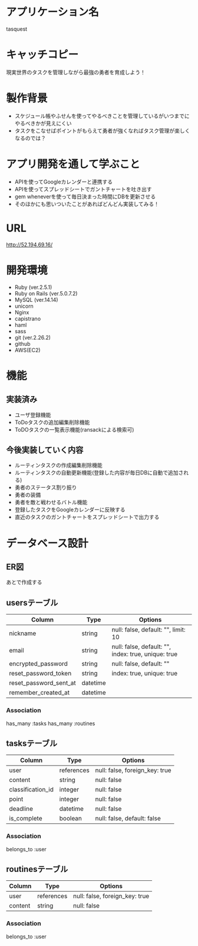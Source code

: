 # アプリケーション名
tasquest

# キャッチコピー
現実世界のタスクを管理しながら最強の勇者を育成しよう！

# 製作背景
- スケジュール帳やふせんを使ってやるべきことを管理しているがいつまでにやるべきかが見えにくい
- タスクをこなせばポイントがもらえて勇者が強くなればタスク管理が楽しくなるのでは？

# アプリ開発を通して学ぶこと
- APIを使ってGoogleカレンダーと連携する
- APIを使ってスプレッドシートでガントチャートを吐き出す
- gem wheneverを使って毎日決まった時間にDBを更新させる
- そのほかにも思いついたことがあればどんどん実装してみる！

# URL
http://52.194.69.16/

# 開発環境
- Ruby (ver.2.5.1)
- Ruby on Rails (ver.5.0.7.2)
- MySQL (ver.14.14)
- unicorn
- Nginx
- capistrano
- haml
- sass
- git (ver.2.26.2)
- github
- AWS(EC2)

# 機能

## 実装済み
- ユーザ登録機能
- ToDoタスクの追加編集削除機能
- ToDOタスクの一覧表示機能(ransackによる検索可)

## 今後実装していく内容
- ルーティンタスクの作成編集削除機能
- ルーティンタスクの自動更新機能(登録した内容が毎日DBに自動で追加される)
- 勇者のステータス割り振り
- 勇者の装備
- 勇者を敵と戦わせるバトル機能
- 登録したタスクをGoogleカレンダーに反映する
- 直近のタスクのガントチャートをスプレッドシートで出力する

# データベース設計

## ER図
あとで作成する

## usersテーブル
|Column                |Type    |Options                                            |
|----------------------|--------|---------------------------------------------------|
|nickname              |string  |null: false, default: "", limit: 10                |
|email                 |string  |null: false, default: "", index: true, unique: true|
|encrypted_password    |string  |null: false, default: ""                           |
|reset_password_token  |string  |index: true, unique: true                          |
|reset_password_sent_at|datetime|                                                   |
|remember_created_at   |datetime|                                                   |

### Association
has_many :tasks
has_many :routines

## tasksテーブル
|Column           |Type      |Options                       |
|-----------------|----------|------------------------------|
|user             |references|null: false, foreign_key: true|
|content          |string    |null: false                   |
|classification_id|integer   |null: false                   |
|point            |integer   |null: false                   |
|deadline         |datetime  |null: false                   |
|is_complete      |boolean   |null: false, default: false   |

### Association
belongs_to :user


## routinesテーブル
|Column     |Type      |Options                       |
|-----------|----------|------------------------------|
|user       |references|null: false, foreign_key: true|
|content    |string    |null: false                   |

### Association
belongs_to :user
